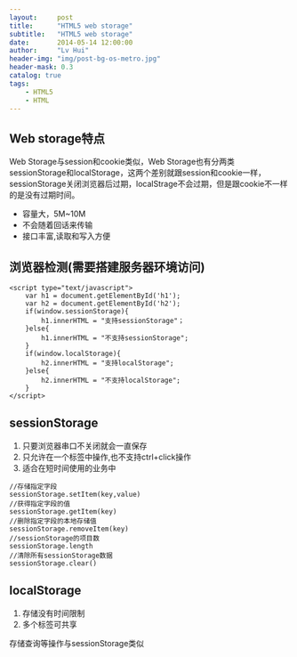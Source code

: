 ```yaml
---
layout:     post
title:      "HTML5 web storage"
subtitle:   "HTML5 web storage"
date:       2014-05-14 12:00:00
author:     "Lv Hui"
header-img: "img/post-bg-os-metro.jpg"
header-mask: 0.3
catalog: true
tags:
    - HTML5
    - HTML
---
```


## Web storage特点

Web Storage与session和cookie类似，Web Storage也有分两类sessionStorage和localStorage，这两个差别就跟session和cookie一样，sessionStorage关闭浏览器后过期，localStrage不会过期，但是跟cookie不一样的是没有过期时间。

- 容量大，5M~10M
- 不会随着回话来传输
- 接口丰富,读取和写入方便

## 浏览器检测(需要搭建服务器环境访问)

```
<script type="text/javascript">
	var h1 = document.getElementById('h1');
	var h2 = document.getElementById('h2');
	if(window.sessionStorage){
		h1.innerHTML = "支持sessionStorage"；
	}else{
		h1.innerHTML = "不支持sessionStorage";
	}
	if(window.localStorage){
		h2.innerHTML = "支持localStorage";
	}else{
		h2.innerHTML = "不支持localStorage";
	}
</script>
```

## sessionStorage

1. 只要浏览器串口不关闭就会一直保存
2. 只允许在一个标签中操作,也不支持ctrl+click操作
3. 适合在短时间使用的业务中

```
//存储指定字段
sessionStorage.setItem(key,value)
//获得指定字段的值
sessionStorage.getItem(key)
//删除指定字段的本地存储值
sessionStorage.removeItem(key)
//sessionStorage的项目数
sessionStorage.length 
//清除所有sessionStorage数据
sessionStorage.clear()
```

## localStorage

1. 存储没有时间限制
2. 多个标签可共享

存储查询等操作与sessionStorage类似


